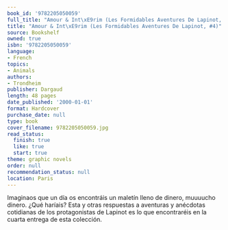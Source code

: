```yaml
---
book_id: '9782205050059'
full_title: "Amour & Int\xE9rim (Les Formidables Aventures De Lapinot, #4)"
title: "Amour & Int\xE9rim (Les Formidables Aventures De Lapinot, #4)"
source: Bookshelf
owned: true
isbn: '9782205050059'
language:
- French
topics:
- Animals
authors:
- Trondheim
publisher: Dargaud
length: 48 pages
date_published: '2000-01-01'
format: Hardcover
purchase_date: null
type: book
cover_filename: 9782205050059.jpg
read_status:
  finish: true
  like: true
  start: true
theme: graphic novels
order: null
recommendation_status: null
location: Paris
---
```

Imaginaos que un día os encontráis un maletín lleno de dinero, muuuucho dinero.
¿Qué haríais?
Esta y otras respuestas a aventuras y anécdotas cotidianas de los protagonistas de Lapinot es lo que encontraréis en la cuarta entrega de esta colección.

